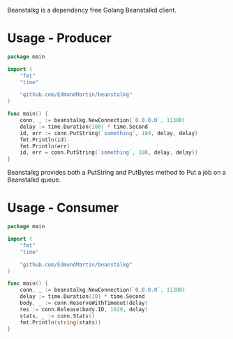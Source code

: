 Beanstalkg is a dependency free Golang Beanstalkd client.

# Usage - Producer
```go
package main

import (
	"fmt"
	"time"

	"github.com/EdmundMartin/beanstalkg"
)

func main() {
	conn, _ := beanstalkg.NewConnection(`0.0.0.0`, 11300)
	delay := time.Duration(100) * time.Second
	id, err := conn.PutString(`something`, 100, delay, delay)
	fmt.Println(id)
	fmt.Println(err)
	id, err = conn.PutString(`something`, 100, delay, delay))
}
```
Beanstalkg provides both a PutString and PutBytes method to Put a job on a Beanstalkd queue.

# Usage - Consumer
```go
package main

import (
	"fmt"
	"time"

	"github.com/EdmundMartin/beanstalkg"
)

func main() {
	conn, _ := beanstalkg.NewConnection(`0.0.0.0`, 11300)
	delay := time.Duration(10) * time.Second
	body, _ := conn.ReserveWithTimeout(delay)
	res := conn.Release(body.ID, 1029, delay)
	stats, _ := conn.Stats()
	fmt.Println(string(stats))
}
```
